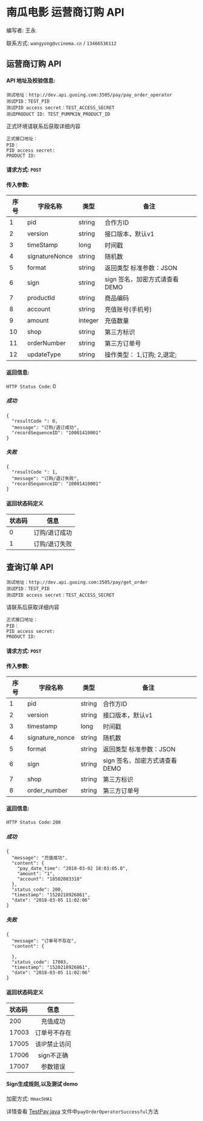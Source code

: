 # 南瓜电影 运营商订购 API

编写者: 王永 

联系方式: `wangyong@vcinema.cn` / `13466536112`


## 运营商订购 API

#### API 地址及校验信息: 

```
测试地址：http://dev.api.guoing.com:3505/pay/pay_order_operator
测试PID：TEST_PID
测试PID access secret：TEST_ACCESS_SECRET
测试PRODUCT ID: TEST_PUMPKIN_PRODUCT_ID
```

正式环境请联系后获取详细内容

```
正式接口地址：
PID：
PID access secret:
PRODUCT ID: 
```


#### 请求方式: `POST`

#### 传入参数:

序号  | 字段名称 |   类型   | 备注
---- | ------- | ------ | -----
  1  |  pid    | string  | 合作方ID
  2  | version | string | 接口版本，默认v1
  3  | timeStamp | long   | 时间戳
  4  | signatureNonce  | string | 随机数
  5  | format    | string |  返回类型 标准参数：JSON
  6  | sign | string | sign 签名，加密方式请查看DEMO
  7  | productId | string | 商品编码 
  8  | account | string | 充值账号(手机号)
  9  | amount | integer | 充值数量
  10  | shop | string | 第三方标识
  11  | orderNumber | string | 第三方订单号
  12  | updateType | string | 操作类型： 1,订购; 2,退定;




#### 返回信息:

`HTTP Status Code`: 0

##### 成功

```
{
  "resultCode ": 0,
  "message": "订购/退订成功",
  "recordSequenceID": "10001410001"
}

```

##### 失败

```
{
  "resultCode ": 1,
  "message": "订购/退订失败",
  "recordSequenceID": "10001410001"
}

```

#### 返回状态码定义

| 状态码  | 信息  |  
| :------------ |:---------------:| 
| 0      | 订购/退订成功 | 
| 1      | 订购/退订失败|


## 查询订单 API

```
测试地址：http://dev.api.guoing.com:3505/pay/get_order
测试PID：TEST_PID
测试PID access secret：TEST_ACCESS_SECRET
```

请联系后获取详细内容

```
正式接口地址：
PID：
PID access secret:
PRODUCT ID: 
```

#### 请求方式: `POST`

#### 传入参数:

序号  | 字段名称 |   类型   | 备注
---- | ------- | ------ | -----
  1  |  pid    | string  | 合作方ID
  2  | version | string | 接口版本，默认v1
  3  | timestamp | long   | 时间戳
  4  | signature_nonce  | string | 随机数
  5  | format    | string |  返回类型 标准参数：JSON
  6  | sign | string | sign 签名，加密方式请查看DEMO
  7  | shop | string | 第三方标识
  8  | order_number | string | 第三方订单号

#### 返回信息:

`HTTP Status Code`: `200`

##### 成功

```
{
  "message": "充值成功",
  "content": {
    "pay_date_time": "2018-03-02 18:03:05.0",
    "amount": "1",
    "account": "18502083318"
  },
  "status_code": 200,
  "timestamp": "1520218926861",
  "date": "2018-03-05 11:02:06"
}
```

##### 失败

```
{
  "message": "订单号不存在",
  "content": {

  },
  "status_code": 17003,
  "timestamp": "1520218926861",
  "date": "2018-03-05 11:02:06"
}
```

#### 返回状态码定义

| 状态码  | 信息  |  
| :------------ |:---------------:| 
| 200      | 充值成功 | 
| 17003      | 订单号不存在 |
| 17005      | 该IP禁止访问        |
| 17006      | sign不正确        |
| 17007     | 参数错误        |



#### Sign生成规则,以及测试 demo

加密方式: `HmacSHA1`

详情查看 [TestPay.java](https://github.com/pumpkin-movie/pumpkin_partner_api_demo/blob/master/src/test/java/cn/vcinema/partner/TestPay.java) 文件中`payOrderOperatorSuccessful`方法
